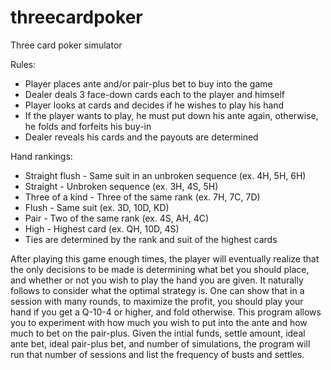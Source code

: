# threecardpoker
Three card poker simulator

Rules:
- Player places ante and/or pair-plus bet to buy into the game
- Dealer deals 3 face-down cards each to the player and himself
- Player looks at cards and decides if he wishes to play his hand
- If the player wants to play, he must put down his ante again, otherwise, he folds and forfeits his buy-in
- Dealer reveals his cards and the payouts are determined

Hand rankings:
- Straight flush - Same suit in an unbroken sequence (ex. 4H, 5H, 6H)
- Straight - Unbroken sequence (ex. 3H, 4S, 5H)
- Three of a kind - Three of the same rank (ex. 7H, 7C, 7D)
- Flush - Same suit (ex. 3D, 10D, KD)
- Pair - Two of the same rank (ex. 4S, AH, 4C)
- High - Highest card (ex. QH, 10D, 4S)
- Ties are determined by the rank and suit of the highest cards

After playing this game enough times, the player will eventually realize that the only decisions to be made is determining what bet you should place, and whether or not you wish to play the hand you are given. It naturally follows to consider what the optimal strategy is. One can show that in a session with many rounds, to maximize the profit, you should play your hand if you get a Q-10-4 or higher, and fold otherwise. This program allows you to experiment with how much you wish to put into the ante and how much to bet on the pair-plus. Given the intial funds, settle amount, ideal ante bet, ideal pair-plus bet, and number of simulations, the program will run that number of sessions and list the frequency of busts and settles.
